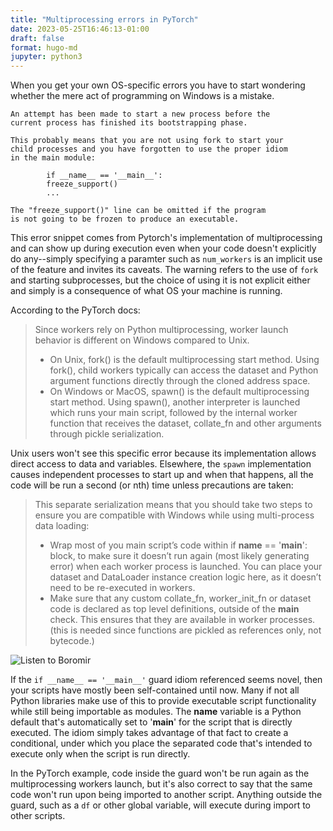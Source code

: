```yaml
---
title: "Multiprocessing errors in PyTorch"
date: 2023-05-25T16:46:13-01:00
draft: false
format: hugo-md
jupyter: python3
---
```

When you get your own OS-specific errors you have to start wondering whether the mere act of programming on Windows is a mistake.

```
An attempt has been made to start a new process before the
current process has finished its bootstrapping phase.

This probably means that you are not using fork to start your
child processes and you have forgotten to use the proper idiom
in the main module:

        if __name__ == '__main__':
        freeze_support()
        ...

The "freeze_support()" line can be omitted if the program
is not going to be frozen to produce an executable.
```
 This error snippet comes from Pytorch's implementation of multiprocessing and can show up during execution even when your code doesn't explicitly do any--simply specifying a paramter such as `num_workers` is an implicit use of the feature and invites its caveats. The warning refers to the use of `fork` and starting subprocesses, but the choice of using it is not explicit either and simply is a consequence of what OS your machine is running.

According to the PyTorch docs:
> Since workers rely on Python multiprocessing, worker launch behavior is different on Windows compared to Unix.
> - On Unix, fork() is the default multiprocessing start method. Using fork(), child workers typically can access the dataset and Python argument functions directly through the cloned address space.
> - On Windows or MacOS, spawn() is the default multiprocessing start method. Using spawn(), another interpreter is launched which runs your main script, followed by the internal worker function that receives the dataset, collate_fn and other arguments through pickle serialization.

Unix users won't see this specific error because its implementation allows direct access to data and variables. Elsewhere, the `spawn` implementation causes independent processes to start up and when that happens, all the code will be run a second (or nth) time unless precautions are taken:
> This separate serialization means that you should take two steps to ensure you are compatible with Windows while using multi-process data loading:
> - Wrap most of you main script’s code within if __name__ == '__main__': block, to make sure it doesn’t run again (most likely generating error) when each worker process is launched. You can place your dataset and DataLoader instance creation logic here, as it doesn’t need to be re-executed in workers.
> - Make sure that any custom collate_fn, worker_init_fn or dataset code is declared as top level definitions, outside of the __main__ check. This ensures that they are available in worker processes. (this is needed since functions are pickled as references only, not bytecode.)

![Listen to Boromir](https://i.imgflip.com/7o7o4c.jpg)

If the `if __name__ == '__main__'` guard idiom referenced seems novel, then your scripts have mostly been self-contained until now. Many if not all Python libraries make use of this to provide executable script functionality while still being importable as modules. The __name__ variable is a Python default that's automatically set to '__main__' for the script that is directly executed. The idiom simply takes advantage of that fact to create a conditional, under which you place the separated code that's intended to execute only when the script is run directly.

In the PyTorch example, code inside the guard won't be run again as the multiprocessing workers launch, but it's also correct to say that the same code won't run upon being imported to another script. Anything outside the guard, such as a `df` or other global variable, will execute during import to other scripts.